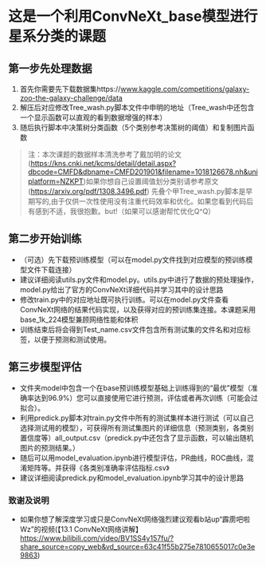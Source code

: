# 这是一个利用ConvNeXt_base模型进行星系分类的课题
## 第一步先处理数据
 1. 首先你需要先下载数据集https://www.kaggle.com/competitions/galaxy-zoo-the-galaxy-challenge/data
 2. 解压后对应修改Tree_wash.py脚本文件中申明的地址（Tree_wash中还包含一个显示函数可以直观的看到数据增强的样本）
 3. 随后执行脚本中决策树分类函数（5个类别参考决策树的阈值）和复制图片函数
 > 注：本次课题的数据样本清洗参考了戴加明的论文(https://kns.cnki.net/kcms/detail/detail.aspx?dbcode=CMFD&dbname=CMFD201901&filename=1018126678.nh&uniplatform=NZKPT)如果你想自己设置阈值划分类别请参考原文(https://arxiv.org/pdf/1308.3496.pdf)
 > 先叠个甲Tree_wash.py脚本是早期写的,由于仅供一次性使用没有注重代码效率和优化。如果您看到代码后有感到不适，我很抱歉。but!（如果可以感谢帮忙优化Q^Q）
## 第二步开始训练
- （可选）先下载预训练模型（可以在model.py文件找到对应模型的预训练模型文件下载连接）
- 建议详细阅读utils.py文件和model.py。utils.py中进行了数据的预处理操作，model.py给出了官方的ConvNeXt详细代码并学习其中的设计思路
- 修改train.py中的对应地址既可执行训练。可以在model.py文件查看ConvNeXt网络的结果代码实现，以及获得对应的预训练集连接。本课题采用base_1k_224模型兼顾网络性能和体积
- 训练结束后将会得到Test_name.csv文件包含所有测试集的文件名和对应标签，以便于预测和测试使用。
## 第三步模型评估
- 文件夹model中包含一个在base预训练模型基础上训练得到的“最优”模型（准确率达到96.9%）您可以直接使用它进行预测，评估或者再次训练（可能会过拟合）。
- 利用predick.py脚本对train.py文件中所有的测试集样本进行测试（可以自己选择测试用的模型），可获得所有测试集图片的详细信息（预测类别，各类别置信度等）all_output.csv（predick.py中还包含了显示函数，可以输出随机图片的预测结果。）
- 随后可以用model_evaluation.ipynb进行模型评估，PR曲线，ROC曲线，混淆矩阵等。并获得《各类别准确率评估指标.csv》
- 建议详细阅读predick.py和model_evaluation.ipynb学习其中的设计思路

### 致谢及说明
- 如果你想了解深度学习或只是ConvNeXt网络强烈建议观看b站up“霹雳吧啦Wz”的视频(【13.1 ConvNeXt网络讲解】 https://www.bilibili.com/video/BV1SS4y157fu/?share_source=copy_web&vd_source=63c41f55b275e7810655017c0e3e9863)
